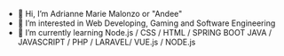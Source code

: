 - 👋 Hi, I’m Adrianne Marie Malonzo or "Andee"
- 👀 I’m interested in Web Developing, Gaming and Software Engineering
- 🌱 I’m currently learning Node.js / CSS / HTML / SPRING BOOT JAVA / JAVASCRIPT / PHP / LARAVEL/ VUE.js / NODE.js


<!---
andeeasdfg/andeeasdfg is a ✨ special ✨ repository because its `README.md` (this file) appears on your GitHub profile.
You can click the Preview link to take a look at your changes.
--->
